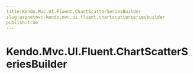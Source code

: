 ```yaml
---
title:Kendo.Mvc.UI.Fluent.ChartScatterSeriesBuilder
slug:aspnetmvc-kendo.mvc.ui.fluent.chartscatterseriesbuilder
publish:true
---
```


# Kendo.Mvc.UI.Fluent.ChartScatterSeriesBuilder